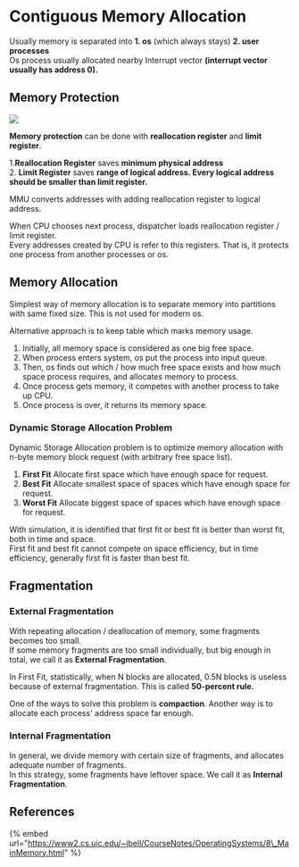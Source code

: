 # Contiguous Memory Allocation

Usually memory is separated into **1. os** \(which always stays\) **2. user processes**  
Os process usually allocated nearby Interrupt vector **\(interrupt vector usually has address 0\).**

## Memory Protection

![](../.gitbook/assets/image%20%2823%29.png)

**Memory protection** can be done with **reallocation register** and **limit register**.

1.**Reallocation Register** saves **minimum physical address**  
2. **Limit Register** saves **range of logical address. Every logical address should be smaller than limit register.**

MMU converts addresses with adding reallocation register to logical address.

When CPU chooses next process, dispatcher loads reallocation register / limit register.  
Every addresses created by CPU is refer to this registers. That is, it protects one process from another processes or os.

## Memory Allocation

Simplest way of memory allocation is to separate memory into partitions with same fixed size. This is not used for modern os.

Alternative approach is to keep table which marks memory usage.

1. Initially, all memory space is considered as one big free space.
2. When process enters system, os put the process into input queue.
3. Then, os finds out which / how much free space exists and how much space process requires, and allocates memory to process.
4. Once process gets memory, it competes with another process to take up CPU.
5. Once process is over, it returns its memory space.

### Dynamic Storage Allocation Problem

Dynamic Storage Allocation problem is to optimize memory allocation with n-byte memory block request \(with arbitrary free space list\).

1. **First Fit** Allocate first space which have enough space for request.
2. **Best Fit** Allocate smallest space of spaces which have enough space for request.
3. **Worst Fit** Allocate biggest space of spaces which have enough space for request.

With simulation, it is identified that first fit or best fit is better than worst fit, both in time and space.  
First fit and best fit cannot compete on space efficiency, but in time efficiency, generally first fit is faster than best fit. 

## Fragmentation

### External Fragmentation

With repeating allocation / deallocation of memory, some fragments becomes too small.  
If some memory fragments are too small individually, but big enough in total, we call it as **External Fragmentation**.

In First Fit, statistically, when N blocks are allocated, 0.5N blocks is useless because of external fragmentation. This is called **50-percent rule.**

One of the ways to solve this problem is **compaction**. Another way is to allocate each process' address space far enough.

### **Internal Fragmentation**

In general, we divide memory with certain size of fragments, and allocates adequate number of fragments.  
In this strategy, some fragments have leftover space. We call it as **Internal Fragmentation**.

## References

{% embed url="https://www2.cs.uic.edu/~jbell/CourseNotes/OperatingSystems/8\_MainMemory.html" %}





